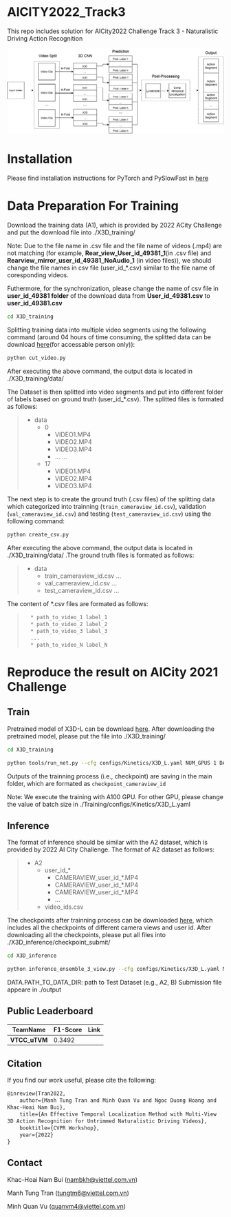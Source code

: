 # AICITY2022_Track3
This repo includes solution for AICity2022 Challenge Track 3 - Naturalistic Driving Action Recognition

![framework](GeneralPipline.png)
# Installation
Please find installation instructions for PyTorch and PySlowFast in [here](https://github.com/facebookresearch/SlowFast/blob/main/INSTALL.md)

# Data Preparation For Training
Download the training data (A1), which is provided by 2022 ACity Challenge and put the download file into ./X3D_training/

Note: Due to the file name in .csv file and the file name of videos (.mp4) are not matching (for example, **Rear_view_User_id_49381_1**(in .csv file) and  **Rearview_mirror_user_id_49381_NoAudio_1** (in video files)), we should change the file names in csv file (user_id_*.csv) similar to the file name of coresponding videos. 

Futhermore, for the synchronization, please change the name of csv file in **user_id_49381 folder** of the download data from  **User_id_49381.csv** to **user_id_49381.csv**

```bash
cd X3D_training
```
Splitting training data into multiple video segments using the following command (around 04 hours of time consuming, the splitted data can be download [here](https://github.com/VTCC-uTVM/data/tree/main/data)(for accessable person only)):
```bash
python cut_video.py
```
After executing the above command, the output data is located in ./X3D_training/data/
 
The Dataset is then splitted into video segments and put into different folder of labels based on ground truth (user_id_*.csv). The splitted files is formated as follows:

>   * data
>     * 0
>       * VIDEO1.MP4
>       * VIDEO2.MP4
>       * VIDEO3.MP4
>       * ...
>       ...
>     * 17
>       * VIDEO1.MP4
>       * VIDEO2.MP4
>       * VIDEO3.MP4


The next step is to create the ground truth (.csv files) of the splitting data which categorized into trainning (`train_cameraview_id.csv`), validation (`val_cameraview_id.csv`) and testing (`test_cameraview_id.csv`) using the following command:

```bash
python create_csv.py
```
After executing the above command, the output data is located in ./X3D_training/data/ .The ground truth files is formated as follows:

>   * data
>     * train_cameraview_id.csv
>       ...
>     * val_cameraview_id.csv
>       ...
>     * test_cameraview_id.csv
>       ...

The content of *.csv files are formated as follows:

>       * path_to_video_1 label_1
>       * path_to_video_2 label_2
>       * path_to_video_3 label_3
>       ...
>       * path_to_video_N label_N


# Reproduce the result on AICity 2021 Challenge
## Train
Pretrained model of X3D-L can be download [here](https://dl.fbaipublicfiles.com/pyslowfast/x3d_models/x3d_l.pyth). After downloading the pretrained model, please put the file into ./X3D_training/
```bash
cd X3D_training
```
```bash
python tools/run_net.py --cfg configs/Kinetics/X3D_L.yaml NUM_GPUS 1 DATA.PATH_TO_DATA_DIR data
```
Outputs of the trainning process (i.e., checkpoint) are saving in the main folder, which are formated as `checkpoint_cameraview_id`

Note: We execute the training with A100 GPU. For other GPU, please change the value of  batch size in ./Training/configs/Kinetics/X3D_L.yaml

## Inference
The format of inference should be similar with the A2 dataset, which is provided by 2022 AI City Challenge. The format of A2 dataset as follows:
>   * A2
>     * user_id_*
>       * CAMERAVIEW_user_id_*.MP4
>       * CAMERAVIEW_user_id_*.MP4
>       * CAMERAVIEW_user_id_*.MP4
>       * ...
>     * video_ids.csv

The checkpoints after trainning process can be downloaded [here](https://drive.google.com/drive/folders/1X99U2yekGOLeqlmD91lI554BjNc_3fOA?usp=sharing), which includes all the checkpoints of different camera views and user id. After downloading all the checkpoints, please put all files into ./X3D_inference/checkpoint_submit/
```bash
cd X3D_inference
```
```bash
python inference_ensemble_3_view.py --cfg configs/Kinetics/X3D_L.yaml NUM_GPUS 1 TRAIN.ENABLE False DATA.PATH_TO_DATA_DIR A2
```
DATA.PATH_TO_DATA_DIR: path to Test Dataset (e.g., A2, B)
Submission file appeare in ./output

## Public Leaderboard
|TeamName|F1-Score|Link|
|--------|----|-------|
|**VTCC_uTVM**|0.3492|



## Citation

If you find our work useful, please cite the following:

```text
@inreview{Tran2022,  
    author={Manh Tung Tran and Minh Quan Vu and Ngoc Duong Hoang and Khac-Hoai Nam Bui},  
    title={An Effective Temporal Localization Method with Multi-View 3D Action Recognition for Untrimmed Naturalistic Driving Videos},  
    booktitle={CVPR Workshop},
    year={2022}  
}
```

## Contact
Khac-Hoai Nam Bui (nambkh@viettel.com.vn)

Manh Tung Tran (tungtm6@viettel.com.vn)

Minh Quan Vu (quanvm4@viettel.com.vn)
